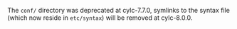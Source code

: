 The `conf/` directory was deprecated at cylc-7.7.0, symlinks to the syntax
file (which now reside in `etc/syntax`) will be removed at cylc-8.0.0.
